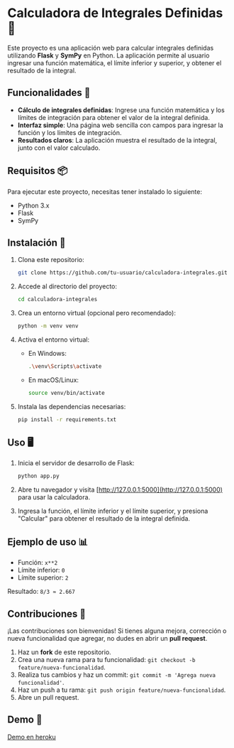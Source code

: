 # Calculadora de Integrales Definidas 🧮

Este proyecto es una aplicación web para calcular integrales definidas utilizando **Flask** y **SymPy** en Python. La aplicación permite al usuario ingresar una función matemática, el límite inferior y superior, y obtener el resultado de la integral.

## Funcionalidades 🚀

- **Cálculo de integrales definidas**: Ingrese una función matemática y los límites de integración para obtener el valor de la integral definida.
- **Interfaz simple**: Una página web sencilla con campos para ingresar la función y los límites de integración.
- **Resultados claros**: La aplicación muestra el resultado de la integral, junto con el valor calculado.

## Requisitos 📦

Para ejecutar este proyecto, necesitas tener instalado lo siguiente:

- Python 3.x
- Flask
- SymPy

## Instalación 🔧

1. Clona este repositorio:

    ```bash
    git clone https://github.com/tu-usuario/calculadora-integrales.git
    ```

2. Accede al directorio del proyecto:

    ```bash
    cd calculadora-integrales
    ```

3. Crea un entorno virtual (opcional pero recomendado):

    ```bash
    python -m venv venv
    ```

4. Activa el entorno virtual:

    - En Windows:

      ```bash
      .\venv\Scripts\activate
      ```

    - En macOS/Linux:

      ```bash
      source venv/bin/activate
      ```

5. Instala las dependencias necesarias:

    ```bash
    pip install -r requirements.txt
    ```

## Uso 🖥️

1. Inicia el servidor de desarrollo de Flask:

    ```bash
    python app.py
    ```

2. Abre tu navegador y visita [http://127.0.0.1:5000](http://127.0.0.1:5000) para usar la calculadora.

3. Ingresa la función, el límite inferior y el límite superior, y presiona "Calcular" para obtener el resultado de la integral definida.

## Ejemplo de uso 📊

- Función: `x**2`
- Límite inferior: `0`
- Límite superior: `2`

Resultado: `8/3 ≈ 2.667`

## Contribuciones 🤝

¡Las contribuciones son bienvenidas! Si tienes alguna mejora, corrección o nueva funcionalidad que agregar, no dudes en abrir un **pull request**.

1. Haz un **fork** de este repositorio.
2. Crea una nueva rama para tu funcionalidad: `git checkout -b feature/nueva-funcionalidad`.
3. Realiza tus cambios y haz un commit: `git commit -m 'Agrega nueva funcionalidad'`.
4. Haz un push a tu rama: `git push origin feature/nueva-funcionalidad`.
5. Abre un pull request.

## Demo 📜

[Demo en heroku](https://immense-inlet-70721-e5cd06fe414c.herokuapp.com)